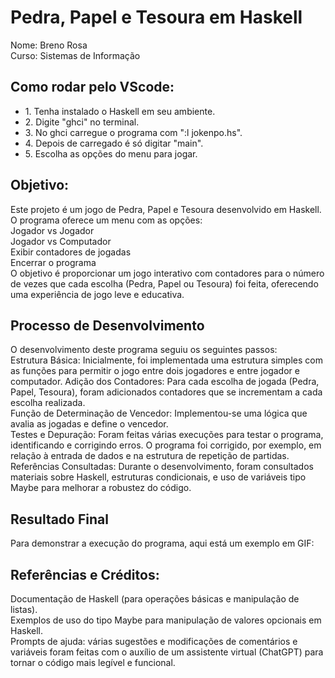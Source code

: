 <h1>Pedra, Papel e Tesoura em Haskell</h1>

Nome: Breno Rosa </br>
Curso: Sistemas de Informação </br>

<h2>Como rodar pelo VScode:</h2>
<ul>
<li>1. Tenha instalado o Haskell em seu ambiente.</li>
<li>2. Digite "ghci" no terminal.</li>
<li>3. No ghci carregue o programa com ":l jokenpo.hs".</li>
<li>4. Depois de carregado é só digitar "main".</li>
<li>5. Escolha as opções do menu para jogar.</li>
</ul>
<h2>Objetivo:</h2>
Este projeto é um jogo de Pedra, Papel e Tesoura desenvolvido em Haskell. O programa oferece um menu com as opções:</br>
Jogador vs Jogador </br>
Jogador vs Computador</br>
Exibir contadores de jogadas</br>
Encerrar o programa </br>
O objetivo é proporcionar um jogo interativo com contadores para o número de vezes que cada escolha (Pedra, Papel ou Tesoura) foi feita, oferecendo uma experiência de jogo leve e educativa.

<h2>Processo de Desenvolvimento</h2>
O desenvolvimento deste programa seguiu os seguintes passos:</br>
Estrutura Básica: Inicialmente, foi implementada uma estrutura simples com as funções para permitir o jogo entre dois jogadores e entre jogador e computador.
Adição dos Contadores: Para cada escolha de jogada (Pedra, Papel, Tesoura), foram adicionados contadores que se incrementam a cada escolha realizada.</br>
Função de Determinação de Vencedor: Implementou-se uma lógica que avalia as jogadas e define o vencedor.</br>
Testes e Depuração: Foram feitas várias execuções para testar o programa, identificando e corrigindo erros. O programa foi corrigido, por exemplo, em relação à entrada de dados e na estrutura de repetição de partidas.</br>
Referências Consultadas: Durante o desenvolvimento, foram consultados materiais sobre Haskell, estruturas condicionais, e uso de variáveis tipo Maybe para melhorar a robustez do código.

<h2>Resultado Final</h2>
Para demonstrar a execução do programa, aqui está um exemplo em GIF:

<h2>Referências e Créditos:</h2>
Documentação de Haskell (para operações básicas e manipulação de listas).</br>
Exemplos de uso do tipo Maybe para manipulação de valores opcionais em Haskell.</br>
Prompts de ajuda: várias sugestões e modificações de comentários e variáveis foram feitas com o auxílio de um assistente virtual (ChatGPT) para tornar o código mais legível e funcional.

